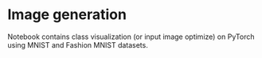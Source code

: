 # Image generation
Notebook contains class visualization (or input image optimize) on PyTorch using MNIST and Fashion MNIST datasets.